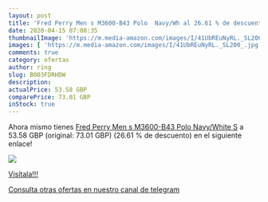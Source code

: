 ```yaml
---
layout: post
title: 'Fred Perry Men s M3600-B43 Polo  Navy/Wh al 26.61 % de descuento'
date: 2020-04-15 07:08:35
thumbnailImage: 'https://m.media-amazon.com/images/I/41UbREuNyRL._SL200_.jpg'
images: [ 'https://m.media-amazon.com/images/I/41UbREuNyRL._SL200_.jpg' ]
comments: true
category: ofertas
author: ring
slug: B003FDRHDW
description:
actualPrice: 53.58 GBP
comparePrice: 73.01 GBP
inStock: true
---
```


Ahora mismo tienes [Fred Perry Men s M3600-B43 Polo  Navy/White  S](https://www.amazon.com/dp/B003FDRHDW/?tag=redken08-20) a 53.58 GBP (original: 73.01 GBP) (26.61 %  de descuento) en el siguiente enlace!

[![](https://m.media-amazon.com/images/I/41UbREuNyRL._SL200_.jpg)](https://www.amazon.com/dp/B003FDRHDW/?tag=redken08-20)

[Visítala!!!](https://www.amazon.com/dp/B003FDRHDW/?tag=redken08-20)

[Consulta otras ofertas en nuestro canal de telegram](https://t.me/s/ofertas25)
